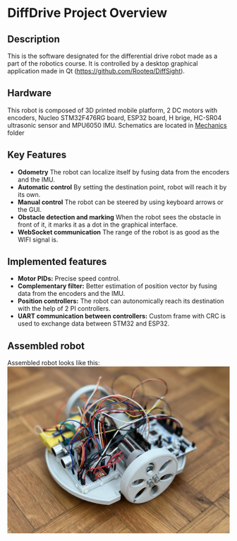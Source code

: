 # DiffDrive Project Overview

## Description
This is the software designated for the differential drive robot made as a part of the robotics course. It is controlled by a desktop graphical application
made in Qt (https://github.com/Rooteq/DiffSight).

## Hardware
This robot is composed of 3D printed mobile platform, 2 DC motors with encoders, Nucleo STM32F476RG board, 
ESP32 board, H brige, HC-SR04 ultrasonic sensor and MPU6050 IMU. Schematics are located in [Mechanics](https://github.com/Rooteq/DiffSight) folder

## Key Features
- **Odometry** The robot can localize itself by fusing data from the encoders and the IMU.
- **Automatic control** By setting the destination point, robot will reach it by its own.
- **Manual control** The robot can be steered by using keyboard arrows or the GUI.
- **Obstacle detection and marking** When the robot sees the obstacle in front of it, it marks it as a dot in the graphical interface.
- **WebSocket communication** The range of the robot is as good as the WIFI signal is.

## Implemented features
- **Motor PIDs:** Precise speed control.
- **Complementary filter:** Better estimation of position vector by fusing data from the encoders and the IMU.
- **Position controllers:** The robot can autonomically reach its destination with the help of 2 PI controllers.
- **UART communication between controllers:** Custom frame with CRC is used to exchange data between STM32 and ESP32.

## Assembled robot
Assembled robot looks like this:
![assembled robot](./Mechanics/robot.jpg)